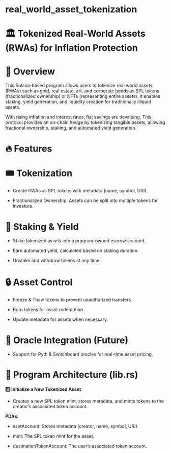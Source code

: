 # real_world_asset_tokenization

# 🏛 Tokenized Real-World Assets (RWAs) for Inflation Protection

# 📌 Overview

This Solana-based program allows users to tokenize real world assets (RWAs) such as gold, real estate, art, and corporate bonds as SPL tokens (fractionalized ownership) or NFTs (representing entire assets). It enables staking, yield generation, and liquidity creation for traditionally illiquid assets.

With rising inflation and interest rates, fiat savings are devaluing. This protocol provides an on-chain hedge by tokenizing tangible assets, allowing fractional ownership, staking, and automated yield generation.

# 🔥 Features

# 🎟 Tokenization

- Create RWAs as SPL tokens with metadata (name, symbol, URI).

- Fractionalized Ownership: Assets can be split into multiple tokens for investors.

# 🏦 Staking & Yield

- Stake tokenized assets into a program-owned escrow account.

- Earn automated yield, calculated based on staking duration.

- Unstake and withdraw tokens at any time.

# 🔒 Asset Control

- Freeze & Thaw tokens to prevent unauthorized transfers.

- Burn tokens for asset redemption.

- Update metadata for assets when necessary.


# 📡 Oracle Integration (Future)

- Support for Pyth & Switchboard oracles for real-time asset pricing.

# 📜 Program Architecture (lib.rs)

**1️⃣ Initialize a New Tokenized Asset**

- Creates a new SPL token mint, stores metadata, and mints tokens to the creator’s associated token account.

**PDAs:**

- ssetAccount: Stores metadata (creator, name, symbol, URI).

- mint: The SPL token mint for the asset.

- destinationTokenAccount: The user’s associated token account.
  


